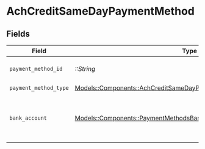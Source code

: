 # AchCreditSameDayPaymentMethod


## Fields

| Field                                                                                                                                       | Type                                                                                                                                        | Required                                                                                                                                    | Description                                                                                                                                 |
| ------------------------------------------------------------------------------------------------------------------------------------------- | ------------------------------------------------------------------------------------------------------------------------------------------- | ------------------------------------------------------------------------------------------------------------------------------------------- | ------------------------------------------------------------------------------------------------------------------------------------------- |
| `payment_method_id`                                                                                                                         | *::String*                                                                                                                                  | :heavy_check_mark:                                                                                                                          | ID of the payment method.                                                                                                                   |
| `payment_method_type`                                                                                                                       | [Models::Components::AchCreditSameDayPaymentMethodPaymentMethodType](../../models/shared/achcreditsamedaypaymentmethodpaymentmethodtype.md) | :heavy_check_mark:                                                                                                                          | N/A                                                                                                                                         |
| `bank_account`                                                                                                                              | [Models::Components::PaymentMethodsBankAccount](../../models/shared/paymentmethodsbankaccount.md)                                           | :heavy_check_mark:                                                                                                                          | A bank account as contained within a payment method.                                                                                        |